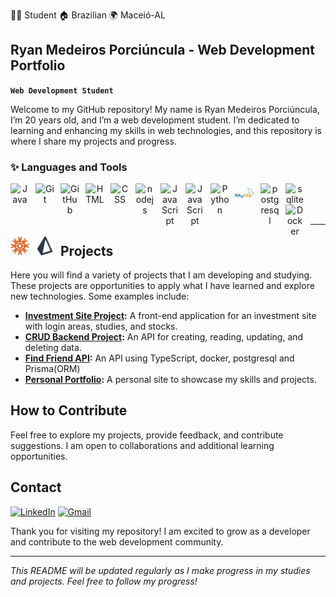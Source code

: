 👨‍💻 Student 🏠 Brazilian 🌍 Maceió-AL

## Ryan Medeiros Porciúncula -  Web Development Portfolio

**`Web Development Student`**

Welcome to my GitHub repository! My name is Ryan Medeiros Porciúncula, I’m 20 years old, and I’m a web development student. I’m dedicated to learning and enhancing my skills in web technologies, and this repository is where I share my projects and progress.

### ✨ Languages and Tools

<p align="center">
  <img align="left" alt="Java" width="30px" style="padding-right:10px;" src="https://cdn.jsdelivr.net/gh/devicons/devicon/icons/java/java-original.svg"/>
  <img align="left" alt="Git" width="30px" style="padding-right:10px;" src="https://cdn.jsdelivr.net/gh/devicons/devicon/icons/git/git-original.svg" />
  <img align="left" alt="GitHub" width="30px" style="padding-right:10px;" src="https://cdn.jsdelivr.net/gh/devicons/devicon/icons/github/github-original.svg" />
  <img align="left" alt="HTML" width="30px" style="padding-right:10px;" src="https://cdn.jsdelivr.net/gh/devicons/devicon/icons/html5/html5-plain.svg" />
  <img align="left" alt="CSS" width="30px" style="padding-right:10px;" src="https://cdn.jsdelivr.net/gh/devicons/devicon/icons/css3/css3-plain.svg" />
  <img align="left" alt="nodejs" width="30px" style="padding-right:10px;" src="https://cdn.jsdelivr.net/gh/devicons/devicon/icons/typescript/typescript-plain.svg" />
  <img align="left" alt="JavaScript" width="30px" style="padding-right:10px;" src="https://cdn.jsdelivr.net/gh/devicons/devicon/icons/nodejs/nodejs-plain.svg" />
  <img align="left" alt="JavaScript" width="30px" style="padding-right:10px;" src="https://cdn.jsdelivr.net/gh/devicons/devicon/icons/javascript/javascript-plain.svg" />
  <img align="left" alt="Python" width="30px" style="padding-right:10px;" src="https://cdn.jsdelivr.net/gh/devicons/devicon/icons/python/python-plain.svg" />
  <img align="left" alt="MySQL" width="30px" style="padding-right:10px;" src="https://github.com/devicons/devicon/blob/v2.16.0/icons/mysql/mysql-original-wordmark.svg" />
  <img align="left" alt="postgresql" width="30px" style="padding-right:10px;" src="https://cdn.jsdelivr.net/gh/devicons/devicon/icons/postgresql/postgresql-plain.svg" />
  <img align="left" alt="sqlite" width="30px" style="padding-right:10px;" src="https://cdn.jsdelivr.net/gh/devicons/devicon/icons/sqlite/sqlite-plain.svg" />
  <img align="left" alt="Docker" width="30px" style="padding-right:10px;" src="https://cdn.jsdelivr.net/gh/devicons/devicon/icons/docker/docker-plain.svg" />
  <img align="left" alt="knex" width="30px" style="padding-right:10px;" src="https://github.com/devicons/devicon/blob/v2.16.0/icons/knexjs/knexjs-original.svg" />
  <img align="left" alt="prisma" width="30px" style="padding-right:10px;" src=" https://github.com/devicons/devicon/blob/v2.16.0/icons/prisma/prisma-original.svg" />
 

</p>

</br>
</br>
</br>

---

## Projects

Here you will find a variety of projects that I am developing and studying. These projects are opportunities to apply what I have learned and explore new technologies. Some examples include:

- **[Investment Site Project](https://github.com/Ryanmedeirosp/Projeto-Integrador):** A front-end application for an investment site with login areas, studies, and stocks.
- **[CRUD Backend Project](https://github.com/juneonju/Back-End-Projeto-Integrador):** An API for creating, reading, updating, and deleting data.
- **[Find Friend API](https://github.com/Ryanmedeirosp/FindFriendAPI):** An API using TypeScript, docker, postgresql and Prisma(ORM)
- **[Personal Portfolio](https://ryanmedeirosp.github.io/PersonalSite):** A personal site to showcase my skills and projects.

## How to Contribute

Feel free to explore my projects, provide feedback, and contribute suggestions. I am open to collaborations and additional learning opportunities.

## Contact

<a href="https://www.linkedin.com/in/ryan-medeiros-porciuncula-796b92246/"><img src="https://img.shields.io/badge/linkedin-%231E77B2.svg?&style=for-the-badge&logo=linkedin&logoColor=white" alt="LinkedIn"></a>
<a href="mailto:ryan.mporciuncula@gmail.com"><img src="https://img.shields.io/badge/-ryan.mporciuncula@gmail.com-c62828?style=for-the-badge&logo=gmail&labelColor=8e0000&logoColor=white" alt="Gmail"></a>


Thank you for visiting my repository! I am excited to grow as a developer and contribute to the web development community.

---

*This README will be updated regularly as I make progress in my studies and projects. Feel free to follow my progress!*







